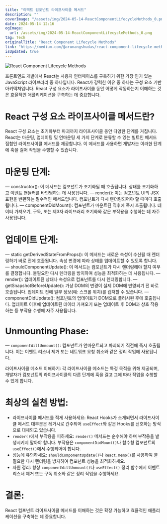 ```yaml
---
title: "리액트 컴포넌트 라이프사이클 메서드"
description: ""
coverImage: "/assets/img/2024-05-14-ReactComponentLifecycleMethods_0.png"
date: 2024-05-14 12:16
ogImage: 
  url: /assets/img/2024-05-14-ReactComponentLifecycleMethods_0.png
tag: Tech
originalTitle: "React Component Lifecycle Methods"
link: "https://medium.com/@arunangshudas/react-component-lifecycle-methods-ea2f2e3407c4"
isUpdated: true
---
```





![React Component Lifecycle Methods](/assets/img/2024-05-14-ReactComponentLifecycleMethods_0.png)

프론트엔드 개발에서 React는 사용자 인터페이스를 구축하기 위한 가장 인기 있는 JavaScript 라이브러리 중 하나입니다. React가 강력한 이유 중 하나는 구성 요소 기반 아키텍처입니다. React 구성 요소가 라이프사이클 동안 어떻게 작동하는지 이해하는 것은 효율적인 애플리케이션을 구축하는 데 중요합니다.

# React 구성 요소 라이프사이클 메서드란?

React 구성 요소는 초기화부터 파괴까지 라이프사이클 동안 다양한 단계를 거칩니다. React는 마운팅, 업데이팅 및 언마운팅 세 가지 단계로 분류할 수 있는 빌트인 메서드 집합인 라이프사이클 메서드를 제공합니다. 이 메서드를 사용하면 개발자는 이러한 단계에 훅을 걸어 작업을 수행할 수 있습니다.



# 마운팅 단계:

— constructor(): 이 메서드는 컴포넌트가 초기화될 때 호출됩니다. 상태를 초기화하고 이벤트 핸들러를 바인딩하는 데 사용됩니다.
— render(): 이는 컴포넌트 UI의 JSX 표현을 반환하는 필수적인 메서드입니다. 컴포넌트가 다시 렌더링되어야 할 때마다 호출됩니다.
— componentDidMount(): 컴포넌트가 마운트된 직후에 즉시 호출됩니다. 데이터 가져오기, 구독, 또는 제3자 라이브러리 초기화와 같은 부작용을 수행하는 데 자주 사용됩니다.

# 업데이트 단계:

— static getDerivedStateFromProps(): 이 메서드는 새로운 속성이 수신될 때 렌더링하기 바로 전에 호출됩니다. 속성 변경에 따라 상태를 업데이트할 수 있도록 합니다.
— shouldComponentUpdate(): 이 메서드는 컴포넌트가 다시 렌더링해야 할지 여부를 결정합니다. 불필요한 다시 렌더링을 방지하여 성능을 최적화하는 데 사용됩니다.
— render(): 업데이트된 상태나 속성으로 컴포넌트를 다시 렌더링합니다.
— getSnapshotBeforeUpdate(): 가상 DOM의 변경이 실제 DOM에 반영되기 전 바로 호출됩니다. 업데이트 전에 일부 정보(예: 스크롤 위치)를 캡처할 수 있습니다.
— componentDidUpdate(): 컴포넌트의 업데이트가 DOM으로 플러시된 후에 호출됩니다. 업데이트 이후에 업데이트된 데이터 가져오기 또는 업데이트 후 DOM과 상호 작용하는 등 부작용 수행에 자주 사용됩니다.



# Unmounting Phase:

— `componentWillUnmount()`: 컴포넌트가 언마운트되고 파괴되기 직전에 즉시 호출됩니다. 이는 이벤트 리스너 제거 또는 네트워크 요청 취소와 같은 정리 작업에 사용됩니다.

라이프사이클 메소드 이해하기: 
각 라이프사이클 메소드는 특정 목적을 위해 제공되며, 개발자가 컴포넌트의 라이프사이클의 다른 단계에 훅을 걸고 그에 따라 작업을 수행할 수 있게 합니다.

# 최상의 실천 방법:



- 라이프사이클 메서드를 적게 사용하세요: React Hooks가 소개되면서 라이프사이클 메서드 대부분은 레거시로 간주되어 `useEffect`와 같은 Hooks를 선호하는 방식으로 대체되고 있습니다.
- `render()`에서 부작용을 피하세요: `render()` 메서드는 순수해야 하며 부작용을 발생시키지 말아야 합니다. 부작용은 `componentDidMount()`나 함수형 컴포넌트의 `useEffect()`에서 수행되어야 합니다.
- 성능에 유의하세요: `shouldComponentUpdate()`나 `React.memo()`를 사용하여 불필요한 다시 렌더링을 방지하여 컴포넌트 성능을 최적화하세요.
- 자원 정리: 항상 `componentWillUnmount()`나 `useEffect()` 정리 함수에서 이벤트 리스너 제거 또는 구독 취소와 같은 정리 작업을 수행하세요.

# 결론:

React 컴포넌트 라이프사이클 메서드를 이해하는 것은 확장 가능하고 효율적인 애플리케이션을 구축하는 데 중요합니다.